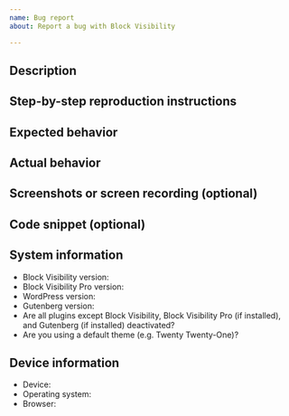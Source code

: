 ```yaml
---
name: Bug report
about: Report a bug with Block Visibility

---
```


<!--
Please fill out ALL required sections. Bug reports with missing information will
be closed.

Before submitting a bug report:

- Check if the bug has already been fixed by updating Block Visibility, Block Visibility Pro (if installed), WordPress and/or Gutenberg (if installed).
- Check if the bug is caused by another plugin by deactivating all plugins except Block Visibility and Gutenberg (if installed).
- Check if the bug is caused by a theme by activating a default theme e.g. Twenty Twenty.
- Check if the bug has already been reported by searching https://github.com/ndiego/block-visibility/issues.

 If this issue is related to the Block Visibility Pro plugin, please report it at https://github.com/ndiego/block-visibility-pro-issue-tracker/issues.

If this is a security issue, please report it directly to info@blockvisibilitywp.com.
-->

## Description
<!-- Please write a brief description of the bug. -->

## Step-by-step reproduction instructions
<!--
Please list the steps needed to reproduce the bug. For example:
1. Go to '...'
2. Click on '...'
3. Scroll down to '...'
-->

## Expected behavior
<!-- Please describe what you expected to happen. -->

## Actual behavior
<!-- Please describe what actually happened. -->

## Screenshots or screen recording (optional)
<!--
If possible, please upload a screenshot or screen recording which demonstrates
the bug.
-->

## Code snippet (optional)
<!--
If this bug is to related to a developer API, please share a code snippet that
demonstrates the issue.

For small snippets paste it directly here, or you can use GitHub Gist to share
multiple code files: https://gist.github.com

Please ensure the shared code can be used by a developer to reproduce the
issue—ideally it can be copied into a local development environment or executed
in a browser console to help debug the issue.
-->

## System information
- Block Visibility version: <!-- e.g. "1.9.0" -->
- Block Visibility Pro version: <!-- e.g. "1.0.0" or "Not installed" -->
- WordPress version: <!-- e.g. "5.6.0". Find this in Tools → Site Health → Info → WordPress -->
- Gutenberg version: <!-- e.g. "10.0.0" or "Not installed" -->
- Are all plugins except Block Visibility, Block Visibility Pro (if installed), and Gutenberg (if installed) deactivated? <!-- "Yes" or "No" -->
- Are you using a default theme (e.g. Twenty Twenty-One)? <!-- "Yes" or "No" -->

## Device information
- Device: <!-- e.g. "Desktop" or "iPhone 11" -->
- Operating system: <!-- e.g. "Windows 10" or "iOS 14" -->
- Browser: <!-- e.g. "Chrome 86.0" or "Mobile Safari" -->
